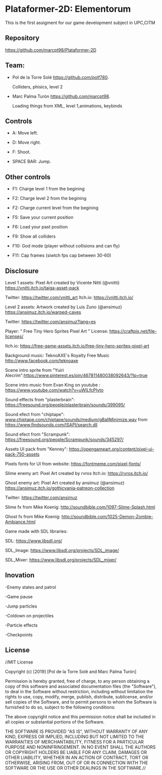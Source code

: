 # Plataformer-2D: Elementorum 
This is the first assigment for our game development subject in UPC,CITM

## Repository
https://github.com/marcpt98/Plataformer-2D

## Team:
- Pol de la Torre Solé https://github.com/polf780.

  Colliders, phisics, level 2

- Marc Palma Turón https://github.com/marcpt98.

  Loading things from XML, level 1,animations, keybinds

## Controls 

- A: Move left.

- D: Move right.

- F: Shoot.

- SPACE BAR: Jump.

## Other controls
- F1: Charge level 1 from the begining

- F2: Charge level 2 from the begining

- F2: Charge current level from the begining

- F5: Save your current position

- F6: Load your past position

- F9: Show all colliders

- F10: God mode (player without collisions and can fly)

- F11: Cap frames (siwtch fps cap between 30-60)
  
## Disclosure

Level 1 assets: Pixel Art created by Vicente Nitti (@vnitti) https://vnitti.itch.io/taiga-asset-pack 

Twitter:   https://twitter.com/vnitti_art    Itch.io:   https://vnitti.itch.io/

Level 2 assets: Artwork created by Luis Zuno (@ansimuz) https://ansimuz.itch.io/warped-caves

Twitter: https://twitter.com/ansimuz?lang=es

Player: " Free Tiny Hero Sprites Pixel Art " License: https://craftpix.net/file-licenses/

Itch.io: https://free-game-assets.itch.io/free-tiny-hero-sprites-pixel-art

Background music: TeknoAXE's Royalty Free Music http://www.facebook.com/teknoaxe

Scene intro sprite from "Yuiri Alecrim":https://www.pinterest.es/pin/467811480038092643/?lp=true

Scene intro music from Evan King on youtube : https://www.youtube.com/watch?v=uWILfcPIyto

Sound effects from "plasterbrain": https://freesound.org/people/plasterbrain/sounds/399095/

Sound efect from "chiptape": www.chiptape.com/chiptape/sounds/medium/gBallMinimize.wav from https://www.findsounds.com/ISAPI/search.dll

Sound efect from "Scrampunk": https://freesound.org/people/Scrampunk/sounds/345297/

Assets UI pack from "Kenney": https://opengameart.org/content/pixel-ui-pack-750-assets

Pixels fonts for UI from website: https://fontmeme.com/pixel-fonts/

Slime enemy art: Pixel Art created by rvros  Itch.io: https://rvros.itch.io/

Ghost enemy art: Pixel Art created by ansimuz (@ansimuz) https://ansimuz.itch.io/gothicvania-patreon-collection

Twitter: https://twitter.com/ansimuz

Slime fx from Mike Koenig: http://soundbible.com/1097-Slime-Splash.html

Ghost fx from Mike Koenig: http://soundbible.com/1025-Demon-Zombie-Ambiance.html

Game made with SDL libraries:

SDL: https://www.libsdl.org/

SDL_Image: https://www.libsdl.org/projects/SDL_image/

SDL_Mixer: https://www.libsdl.org/projects/SDL_mixer/


## Inovation

-Enemy states and patrol

-Game pause

-Jump particles

-Coldown on projectiles

-Particle effects

-Checkpoints

## License
//MIT License

Copyright (c) [2019] [Pol de la Torre Solé and Marc Palma Turón]

Permission is hereby granted, free of charge, to any person obtaining a copy of this software and associated documentation files (the "Software"), to deal in the Software without restriction, including without limitation the rights to use, copy, modify, merge, publish, distribute, sublicense, and/or sell copies of the Software, and to permit persons to whom the Software is furnished to do so, subject to the following conditions:

The above copyright notice and this permission notice shall be included in all copies or substantial portions of the Software.

THE SOFTWARE IS PROVIDED "AS IS", WITHOUT WARRANTY OF ANY KIND, EXPRESS OR IMPLIED, INCLUDING BUT NOT LIMITED TO THE WARRANTIES OF MERCHANTABILITY, FITNESS FOR A PARTICULAR PURPOSE AND NONINFRINGEMENT. IN NO EVENT SHALL THE AUTHORS OR COPYRIGHT HOLDERS BE LIABLE FOR ANY CLAIM, DAMAGES OR OTHER LIABILITY, WHETHER IN AN ACTION OF CONTRACT, TORT OR OTHERWISE, ARISING FROM, OUT OF OR IN CONNECTION WITH THE SOFTWARE OR THE USE OR OTHER DEALINGS IN THE SOFTWARE.//

